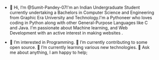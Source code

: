 - 👋 Hi, I’m @Sumit-Pandey-07I'm an Indian Undergraduate Student currently undertaking a Bachelors in Computer Science and Engineering from Graphic Era University and Technology.I'm a Pythoneer who loves coding in Python along with other General-Purpose Languages like C and Java. I'm passionate about Machine learning, and Web Development with an active interest in making  websites . 


- 👀 I’m interested in Programming.
🔭 I’m currently contributing to some open source.
🌱 I’m currently learning various new technologies.
💬 Ask me about anything, I am happy to help;
